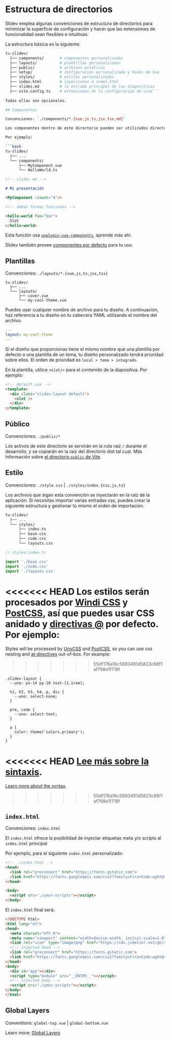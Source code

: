 # Estructura de directorios

Slidev emplea algunas convenciones de estructura de directorios para minimizar la superficie de configuración y hacer que las extensiones de funcionalidad sean flexibles e intuitivas.

La estructura básica es la siguiente:

```bash
tu-slidev/
  ├── components/       # componentes personalizados
  ├── layouts/          # plantillas personalizadas
  ├── public/           # archivos estáticos
  ├── setup/            # configuración personalizada y hooks de Vue
  ├── styles/           # estilos personalizados
  ├── index.html        # inyecciones a index.html
  ├── slides.md         # la entrada principal de las diapositivas
  ├── vite.config.ts    # extensiones de la configuración de vite```
  
Todas ellas son opcionales.

## Componentes

Convenciones: `./components/*.{vue,js,ts,jsx,tsx,md}`

Los componentes dentro de este directorio pueden ser utilizados directamente en las diapositivas Markdown con el mismo nombre de componente que el nombre del archivo.

Por ejemplo:

```bash
tu-slidev/
  ├── ...
  └── components/
      ├── MyComponent.vue
      └── HelloWorld.ts
```

```md
<!-- slides.md -->

# Mi presentación

<MyComponent :count="4"/>

<!-- ambas formas funcionan -->

<hello-world foo="bar">
  Slot
</hello-world>
```

Esta función usa [`unplugin-vue-components`](https://github.com/antfu/unplugin-vue-components), aprende más ahí.

Slidev también provee [componentes por defecto](/builtin/components) para tu uso.

## Plantillas

Convenciones: `./layouts/*.{vue,js,ts,jsx,tsx}`

```
tu-slidev/
  ├── ...
  └── layouts/
      ├── cover.vue
      └── my-cool-theme.vue
```

Puedes usar cualquier nombre de archivo para tu diseño. A continuación, haz referencia a tu diseño en tu cabecera YAML utilizando el nombre del archivo.

```yaml
---
layout: my-cool-theme
---
```

Si el diseño que proporcionas tiene el mismo nombre que una plantilla por defecto o una plantilla de un tema, tu diseño personalizado tendrá prioridad sobre ellos. El orden de prioridad es `local > tema > integrado`.

En la plantilla, utilice `<slot/>` para el contenido de la diapositiva. Por ejemplo:

```html
<!-- default.vue -->
<template>
  <div class="slidev-layout default">
    <slot />
  </div>
</template>
```

## Público

Convenciones: `./public/*`

Los activos de este directorio se servirán en la ruta raíz `/` durante el desarrollo, y se copiarán en la raíz del directorio dist tal cual. Más información sobre [el directorio `public` de Vite](https://vitejs.dev/guide/assets.html#the-public-directory).

## Estilo

Convenciones: `./style.css` | `./styles/index.{css,js,ts}`

Los archivos que sigan esta convención se inyectarán en la raíz de la aplicación. Si necesitas importar varias entradas css, puedes crear la siguiente estructura y gestionar tú mismo el orden de importación.

```bash
tu-slidev/
  ├── ...
  └── styles/
      ├── index.ts
      ├── base.css
      ├── code.css
      └── layouts.css
```

```ts
// styles/index.ts

import './base.css'
import './code.css'
import './layouts.css'
```

<<<<<<< HEAD
Los estilos serán procesados por [Windi CSS](http://windicss.org/) y [PostCSS](https://postcss.org/), así que puedes usar CSS anidado y [directivas @](https://windicss.org/features/directives.html) por defecto. Por ejemplo:
=======
Styles will be processed by [UnoCSS](https://unocss.dev/) and [PostCSS](https://postcss.org/), so you can use css nesting and [at-directives](https://unocss.dev/transformers/directives#apply) out-of-box. For example:
>>>>>>> 55df176a16c5693491d5823c68f1af798e1f718f

```less
.slidev-layout {
  --uno: px-14 py-10 text-[1.1rem];

  h1, h2, h3, h4, p, div {
    --uno: select-none;
  }

  pre, code {
    --uno: select-text;
  }

  a {
    color: theme('colors.primary');
  }
}
```

<<<<<<< HEAD
[Lee más sobre la sintaxis](https://windicss.org/features/directives.html).
=======
[Learn more about the syntax](https://unocss.dev/transformers/directives#apply).
>>>>>>> 55df176a16c5693491d5823c68f1af798e1f718f

## `index.html`

Convenciones: `index.html`

El `index.html` ofrece la posibilidad de inyectar etiquetas meta y/o scripts al `index.html` principal

Por ejemplo, para el siguiente `index.html` personalizado:

```html
<!-- ./index.html -->
<head>
  <link rel="preconnect" href="https://fonts.gstatic.com">
  <link href="https://fonts.googleapis.com/css2?family=Fira+Code:wght@400;600&family=Nunito+Sans:wght@200;400;600&display=swap" rel="stylesheet">
</head>

<body>
  <script src="./your-scripts"></script>
</body>
```

El `index.html` final será:

```html
<!DOCTYPE html>
<html lang="en">
<head>
  <meta charset="UTF-8">
  <meta name="viewport" content="width=device-width, initial-scale=1.0">
  <link rel="icon" type="image/png" href="https://cdn.jsdelivr.net/gh/slidevjs/slidev/assets/favicon.png">
  <!-- injected head -->
  <link rel="preconnect" href="https://fonts.gstatic.com">
  <link href="https://fonts.googleapis.com/css2?family=Fira+Code:wght@400;600&family=Nunito+Sans:wght@200;400;600&display=swap" rel="stylesheet">
</head>
<body>
  <div id="app"></div>
  <script type="module" src="__ENTRY__"></script>
  <!-- injected body -->
  <script src="./your-scripts"></script>
</body>
</html>
```

## Global Layers

Conventions: `global-top.vue` | `global-bottom.vue`

Learn more: [Global Layers](/custom/global-layers)

